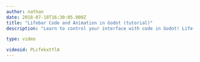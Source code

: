 ```yaml
---
author: nathan
date: 2018-07-18T16:30:05.000Z
title: "Lifebar Code and Animation in Godot (tutorial)"
description: "Learn to control your interface with code in Godot! Life-bar and coin counter."

type: video

videoid: PLcfekxtYlA
---
```


